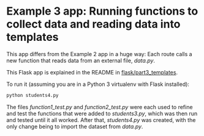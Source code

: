 # Example 3 app: Running functions to collect data and reading data into templates  

This app differs from the Example 2 app in a huge way: Each route calls a new function that reads data from an external file, *data.py*.

This Flask app is explained in the README in [flask/part3_templates](../).

To run it (assuming you are in a Python 3 virtualenv with Flask installed):

```bash
python students4.py
```

The files *function1_test.py* and *function2_test.py* were each used to refine and test the functions that were added to *students3.py*, which was then run and tested until it all worked. After that, *students4.py* was created, with the only change being to import the dataset from *data.py*.
